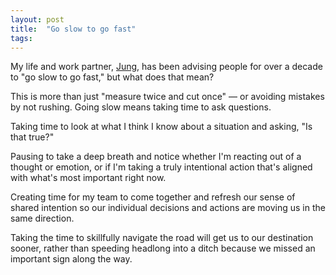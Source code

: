 ```yaml
---
layout: post
title:  "Go slow to go fast"
tags: 
---
```


My life and work partner, [Jung](https://www.linkedin.com/in/jungstarrett/), has been advising people for over a decade to "go slow to go fast," but what does that mean?

This is more than just "measure twice and cut once" — or avoiding mistakes by not rushing. Going slow means taking time to ask questions.

Taking time to look at what I think I know about a situation and asking, "Is that true?" 

Pausing to take a deep breath and notice whether I'm reacting out of a thought or emotion, or if I'm taking a truly intentional action that's aligned with what's most important right now.

Creating time for my team to come together and refresh our sense of shared intention so our individual decisions and actions are moving us in the same direction.

Taking the time to skillfully navigate the road will get us to our destination sooner, rather than speeding headlong into a ditch because we missed an important sign along the way.